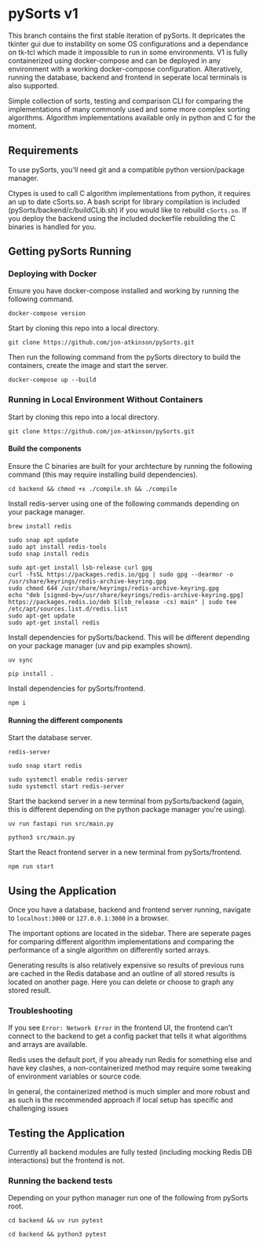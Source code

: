 # pySorts v1

This branch contains the first stable iteration of pySorts.
It depricates the tkinter gui due to instability on some OS configurations and a dependance on tk-tcl which made it impossible to run in some environments.
V1 is fully containerized using docker-compose and can be deployed in any environment with a working docker-compose configuration.
Alteratively, running the database, backend and frontend in seperate local terminals is also supported.

Simple collection of sorts, testing and comparison CLI for comparing the
implementations of many commonly used and some more complex sorting algorithms.
Algorithm implementations available only in python and C for the moment.

## Requirements

To use pySorts, you'll need git and a compatible python version/package manager.

Ctypes is used to call C algorithm implementations from python, it requires an up
to date cSorts.so. A bash script for library compilation is included
(pySorts/backend/c/buildCLib.sh) if you would like to rebuild `cSorts.so`. If you
deploy the backend using the included dockerfile rebuilding the C binaries is handled
for you.

## Getting pySorts Running

### Deploying with Docker

Ensure you have docker-compose installed and working by running the following command.

```
docker-compose version
```

Start by cloning this repo into a local directory.

```
git clone https://github.com/jon-atkinson/pySorts.git
```

Then run the following command from the pySorts directory to build the containers, create the image and start the server.

```
docker-compose up --build
```

### Running in Local Environment Without Containers

Start by cloning this repo into a local directory.

```
git clone https://github.com/jon-atkinson/pySorts.git
```

#### Build the components

Ensure the C binaries are built for your archtecture by running the following command (this may require installing build dependencies).

```
cd backend && chmod +x ./compile.sh && ./compile
```

Install redis-server using one of the following commands depending on your package manager.

```
brew install redis
```

```
sudo snap apt update
sudo apt install redis-tools
sudo snap install redis
```

```
sudo apt-get install lsb-release curl gpg
curl -fsSL https://packages.redis.io/gpg | sudo gpg --dearmor -o /usr/share/keyrings/redis-archive-keyring.gpg
sudo chmod 644 /usr/share/keyrings/redis-archive-keyring.gpg
echo "deb [signed-by=/usr/share/keyrings/redis-archive-keyring.gpg] https://packages.redis.io/deb $(lsb_release -cs) main" | sudo tee /etc/apt/sources.list.d/redis.list
sudo apt-get update
sudo apt-get install redis
```

Install dependencies for pySorts/backend. This will be different depending on your package manager (uv and pip examples shown).

```
uv sync
```

```
pip install .
```

Install dependencies for pySorts/frontend.

```
npm i
```

#### Running the different components

Start the database server.

```
redis-server
```

```
sudo snap start redis
```

```
sudo systemctl enable redis-server
sudo systemctl start redis-server
```

Start the backend server in a new terminal from pySorts/backend (again, this is different depending on the python package manager you're using).

```
uv run fastapi run src/main.py
```

```
python3 src/main.py
```

Start the React frontend server in a new terminal from pySorts/frontend.

```
npm run start
```

## Using the Application

Once you have a database, backend and frontend server running, navigate to
`localhost:3000` or `127.0.0.1:3000` in a browser.

The important options are located in the sidebar. There are seperate pages for
comparing different algorithm implementations and comparing the performance of
a single algorithm on differently sorted arrays.

Generating results is also relatively expensive so results of previous runs are
cached in the Redis database and an outline of all stored results is located on
another page. Here you can delete or choose to graph any stored result.

### Troubleshooting

If you see `Error: Network Error` in the frontend UI, the frontend can't connect
to the backend to get a config packet that tells it what algorithms and arrays
are available.

Redis uses the default port, if you already run Redis for something else and have
key clashes, a non-containerized method may require some tweaking of environment
variables or source code.

In general, the containerized method is much simpler and more robust and as such
is the recommended approach if local setup has specific and challenging issues

## Testing the Application

Currently all backend modules are fully tested (including mocking Redis DB
interactions) but the frontend is not.

### Running the backend tests

Depending on your python manager run one of the following from pySorts root.

```
cd backend && uv run pytest
```

```
cd backend && python3 pytest
```
